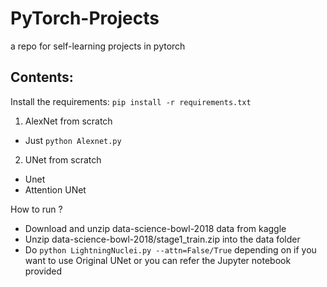 # PyTorch-Projects

a repo for self-learning projects in pytorch
## Contents: 

Install the requirements: `pip install -r requirements.txt`

1. AlexNet from scratch

- Just `python Alexnet.py`

2. UNet from scratch

- Unet
- Attention UNet
    
How to run ? 
- Download and unzip data-science-bowl-2018 data from kaggle
- Unzip data-science-bowl-2018/stage1_train.zip into the data folder
- Do `python LightningNuclei.py --attn=False/True` depending on if you want to use  Original UNet or you can refer the Jupyter notebook provided

